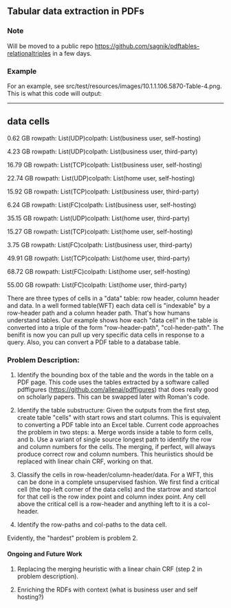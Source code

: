 Tabular data extraction in PDFs
-------------------------------
### Note

Will be moved to a public repo https://github.com/sagnik/pdftables-relationaltriples in a few days.

### Example

For an example, see src/test/resources/images/10.1.1.106.5870-Table-4.png.
This is what this code will output: 

-----------------
data cells
-----------------

0.62 GB rowpath: List(UDP)colpath: List(business user, self-hosting)

4.23 GB rowpath: List(UDP)colpath: List(business user, third-party)

16.79 GB rowpath: List(TCP)colpath: List(business user, self-hosting)

22.74 GB rowpath: List(UDP)colpath: List(home user, self-hosting)

15.92 GB rowpath: List(TCP)colpath: List(business user, third-party)

6.24 GB rowpath: List(FC)colpath: List(business user, self-hosting)

35.15 GB rowpath: List(UDP)colpath: List(home user, third-party)

15.27 GB rowpath: List(TCP)colpath: List(home user, self-hosting)

3.75 GB rowpath: List(FC)colpath: List(business user, third-party)

49.91 GB rowpath: List(TCP)colpath: List(home user, third-party)

68.72 GB rowpath: List(FC)colpath: List(home user, self-hosting)

55.00 GB rowpath: List(FC)colpath: List(home user, third-party)

There are three types of cells in a "data" table: row header, column header and data. In a well formed table(WFT) each data cell is "indexable" by a row-header path and a column header path. That's how humans understand tables. Our example shows how each "data cell" in the table is converted into a triple of the form "row-header-path", "col-heder-path". The benifit is now you can pull up very specific data cells in response to a query. Also, you can convert a PDF table to a database table.

### Problem Description:

1. Identify the bounding box of the table and the words in the table on a PDF page. This code uses the tables
extracted by a software called pdffigures (https://github.com/allenai/pdffigures) that does really good on 
scholarly papers. This can be swapped later with Roman's code. 

2. Identify the table substructure: Given the outputs from the first step, create table "cells" with start rows and start columns. This is equivalent to converting a PDF table into an Excel table. Current code approaches the problem in two steps: a. Merge words inside a table to form cells, and b. Use a variant of single source longest path to identify the row and column numbers for the cells. The merging, if perfect, will always produce correct row and column numbers. This heuriistics should be replaced with linear chain CRF, working on that.

3. Classify the cells in row-header/column-header/data. For a WFT, this can be done in a complete unsupervised fashion. We first find a critical cell (the top-left corner of the data cells) and the startrow and startcol for that cell is the row index point and column index point. Any cell above the critical cell is a row-header and anything left to it is a col-header.  

4. Identify the row-paths and col-paths to the data cell.

Evidently, the "hardest" problem is problem 2. 

#### Ongoing and Future Work

1. Replacing the merging heuristic with a linear chain CRF (step 2 in problem description).

2. Enriching the RDFs with context (what is business user and self hosting?)

